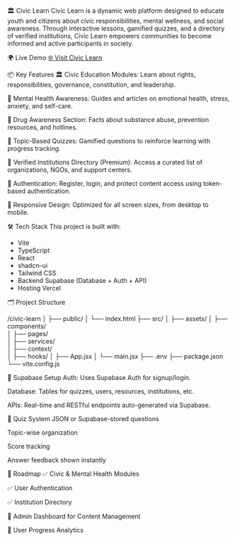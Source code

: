 🏛️ Civic Learn
Civic Learn is a dynamic web platform designed to educate youth and citizens about civic responsibilities, mental wellness, and social awareness. Through interactive lessons, gamified quizzes, and a directory of verified institutions, Civic Learn empowers communities to become informed and active participants in society.



🌍 Live Demo
[🌐 Visit Civic Learn](https://mindful-citizen-hub.vercel.app/)

📦 Key Features
🏛️ Civic Education Modules: Learn about rights, responsibilities, governance, constitution, and leadership.

🧠 Mental Health Awareness: Guides and articles on emotional health, stress, anxiety, and self-care.

💊 Drug Awareness Section: Facts about substance abuse, prevention resources, and hotlines.

🧪 Topic-Based Quizzes: Gamified questions to reinforce learning with progress tracking.

🏫 Verified Institutions Directory (Premium): Access a curated list of organizations, NGOs, and support centers.

🔐 Authentication: Register, login, and protect content access using token-based authentication.

📱 Responsive Design: Optimized for all screen sizes, from desktop to mobile.


🛠️ Tech Stack
This project is built with:

- Vite
- TypeScript
- React
- shadcn-ui
- Tailwind CSS
- Backend	Supabase (Database + Auth + API)
- Hosting	Vercel


🗂️ Project Structure

/civic-learn
│
├── public/
│   └── index.html
├── src/
│   ├── assets/
│   ├── components/       
│   ├── pages/            
│   ├── services/         
│   ├── context/          
│   ├── hooks/
│   ├── App.jsx
│   └── main.jsx
├── .env
├── package.json
└── vite.config.js

📡 Supabase Setup
Auth: Uses Supabase Auth for signup/login.

Database: Tables for quizzes, users, resources, institutions, etc.

APIs: Real-time and RESTful endpoints auto-generated via Supabase.

🧪 Quiz System
JSON or Supabase-stored questions

Topic-wise organization

Score tracking

Answer feedback shown instantly


🧭 Roadmap
✅ Civic & Mental Health Modules

✅ User Authentication

✅ Institution Directory

🔄 Admin Dashboard for Content Management

🔄 User Progress Analytics




